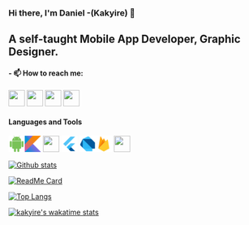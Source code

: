 ### Hi there, I'm Daniel -(Kakyire) 👋

## A self-taught Mobile App Developer, Graphic Designer.
<!--

- 🔭 I’m currently working on ...
- 👯 I’m looking to collaborate on ...
- 🤔 I’m looking for help with ...- 💬 Ask me about ...
- ⚡ Fun fact: I haven't travel outside my country.
- 😄 Pronouns: ...
- 🌱 I’m currently learning **Flutter**

-->

#### - 📫 How to reach me: 

[<img height="32" width="32" src="https://i.pinimg.com/564x/4e/d6/c0/4ed6c0d35a6e50eb0d5ff72ecc6ae0f9.jpg" />](https://www.instagram.com/kakyirelastborn)
[<img height="32" width="32" src="https://i.pinimg.com/236x/bc/20/72/bc2072d5808e62ea5182b73eab871de2.jpg" />](https://www.facebook.com/kakyirelastborn)
[<img height="32" width="32" src="https://raw.githubusercontent.com/anuraghazra/anuraghazra/master/assets/twitter.svg" />](https://www.twitter.com/kakyirelastborn)
[<img height="32" width="32" src="https://i.pinimg.com/236x/22/90/79/229079c8f5240851cece598cf8eee770.jpg" />](danielfrimpong92@gmail.com)



#### Languages and Tools
<img height="32" width="32" src="https://raw.githubusercontent.com/github/explore/80688e429a7d4ef2fca1e82350fe8e3517d3494d/topics/android/android.png" /><img height="32" width="32" src="https://raw.githubusercontent.com/github/explore/80688e429a7d4ef2fca1e82350fe8e3517d3494d/topics/kotlin/kotlin.png" />
<img height="32" width="32" src="https://i.pinimg.com/236x/f1/ea/a7/f1eaa7278f64e27128e062a3de918265.jpg" />
<img height="32" width="32" src="https://raw.githubusercontent.com/github/explore/80688e429a7d4ef2fca1e82350fe8e3517d3494d/topics/flutter/flutter.png" />
<img height="32" width="32" src="https://raw.githubusercontent.com/github/explore/80688e429a7d4ef2fca1e82350fe8e3517d3494d/topics/dart/dart.png" /><img height="32" width="32" src="https://raw.githubusercontent.com/github/explore/80688e429a7d4ef2fca1e82350fe8e3517d3494d/topics/firebase/firebase.png" />
<img height="32" width="32" src="https://i.pinimg.com/236x/51/b0/ba/51b0ba46b3b854fcbfc08fc0be57ce5d.jpg" />


[![Github stats](https://github-readme-stats.vercel.app/api?username=kakyire&show_icons=true&count_private=true&hide=stars,prs,issues,contribs)](https://github.com/kakyire/github-readme-stats)



[![ReadMe Card](https://github-readme-stats.vercel.app/api/pin/?username=kakyire&repo=github-readme-stats)](https://github.com/kakyire/github-readme-stats)

[![Top Langs](https://github-readme-stats.vercel.app/api/top-langs/?username=kakyire&langs_count=20)](https://github.com/kakyire/github-readme-stats)


[![kakyire's wakatime stats](https://github-readme-stats.vercel.app/api/wakatime?username=kakyire)](https://github.com/anuraghazra/github-readme-stats)




